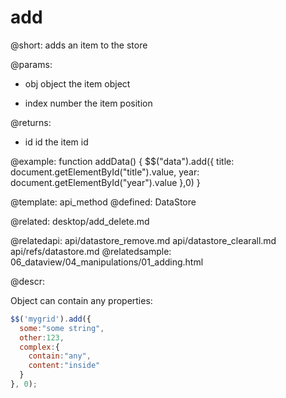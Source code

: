 add
=============

@short:
	adds an item to the store

@params:
- obj		   object		    the item object
* index		 number		the item position


@returns:
- id    id    the item id

@example:
function addData() {
	$$("data").add({
		title: document.getElementById("title").value,
		year: document.getElementById("year").value
	},0)
}




@template:	api_method
@defined:	DataStore	

@related:
	desktop/add_delete.md
    
@relatedapi:
	api/datastore_remove.md
	api/datastore_clearall.md
	api/refs/datastore.md
@relatedsample:
	06_dataview/04_manipulations/01_adding.html

@descr:

Object can contain any properties:

~~~js
$$('mygrid').add({
  some:"some string",
  other:123,
  complex:{
  	contain:"any",
  	content:"inside"
  }
}, 0);
~~~

